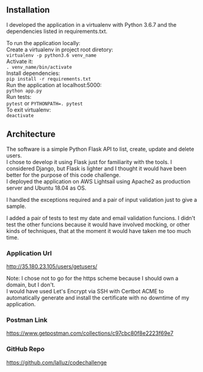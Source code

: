 ## Installation

I developed the application in a virtualenv with Python 3.6.7 and the dependencies listed in requirements.txt.  

To run the application locally:  
    Create a virtualenv in project root diretory:  
    `virtualenv -p python3.6 venv_name`  
    Activate it:  
    `. venv_name/bin/activate`  
    Install dependencies:  
    `pip install -r requirements.txt  `  
    Run the application at localhost:5000:  
    `python app.py`  
    Run tests:  
    `pytest` or `PYTHONPATH=. pytest`  
    To exit virtualenv:  
    `deactivate`  

## Architecture

The software is a simple Python Flask API to list, create, update and delete users.  
I chose to develop it using Flask just for familiarity with the tools. I considered Django, but Flask is lighter and I thought it would have been better for the purpose of this code challenge.  
I deployed the application on AWS Lightsail using Apache2 as production server and Ubuntu 18.04 as OS.  

I handled the exceptions required and a pair of input validation just to give a sample.  

I added a pair of tests to test my date and email validation funcions. I didn't test the other funcions because it would have involved mocking, or other kinds of techniques, that at the moment it would have taken me too much time.  


### Application Url
http://35.180.23.105/users/getusers/  

Note: I chose not to go for the https scheme because I should own a domain, but I don't.  
I would have used Let's Encrypt via SSH with Certbot ACME to automatically generate and install the certificate with no downtime of my application.  

### Postman Link
https://www.getpostman.com/collections/c97cbc80f8e2223f69e7  

### GitHub Repo
https://github.com/lalluz/codechallenge  
